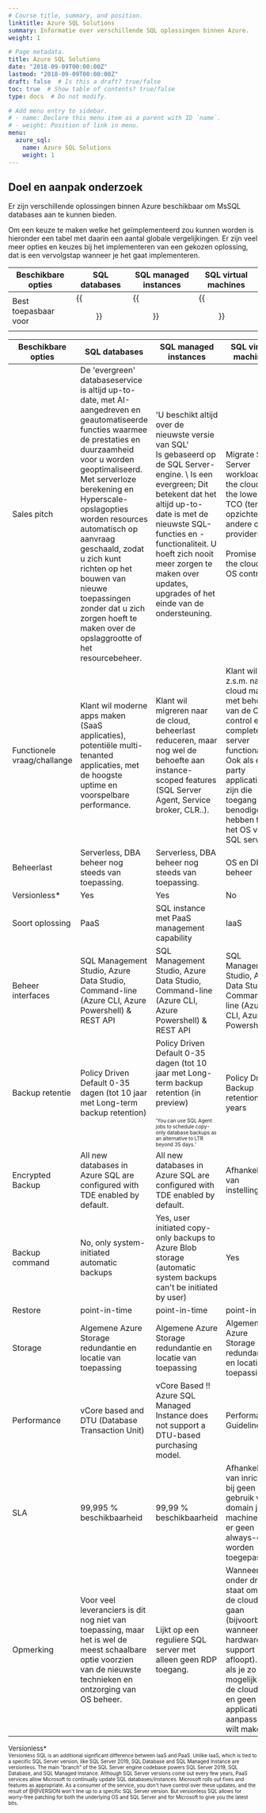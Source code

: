 ```yaml
---
# Course title, summary, and position.
linktitle: Azure SQL Solutions
summary: Informatie over verschillende SQL oplossingen binnen Azure.
weight: 1

# Page metadata.
title: Azure SQL Solutions
date: "2018-09-09T00:00:00Z"
lastmod: "2018-09-09T00:00:00Z"
draft: false  # Is this a draft? true/false
toc: true  # Show table of contents? true/false
type: docs  # Do not modify.

# Add menu entry to sidebar.
# - name: Declare this menu item as a parent with ID `name`.
# - weight: Position of link in menu.
menu:
  azure_sql:
    name: Azure SQL Solutions
    weight: 1
---
```

## Doel en aanpak onderzoek
Er zijn verschillende oplossingen binnen Azure beschikbaar om MsSQL databases aan te kunnen bieden.

Om een keuze te maken welke het geïmplementeerd zou kunnen worden is hieronder een tabel met daarin een aantal globale vergelijkingen. Er zijn veel meer opties en keuzes bij het implementeren van een gekozen oplossing, dat is een vervolgstap wanneer je het gaat implementeren.

| Beschikbare opties | SQL databases | SQL managed instances | SQL virtual machines |
|----|----|----|----|
| Best toepasbaar voor | {{<figure library="true" src="azure_sql/sql-db.png" title="Azure SQL Database">}} | {{<figure library="true" src="azure_sql/sql-managed-instance.png" title="Azure SQL Managed Instance">}} | {{<figure library="true" src="azure_sql/sql-vm.png" title="Azure SQL VM">}} |

| Beschikbare opties | SQL databases | SQL managed instances | SQL virtual machines |
|----|----|----|----|
| Sales pitch | De 'evergreen' databaseservice is altijd up-to-date, met AI-aangedreven en geautomatiseerde functies waarmee de prestaties en duurzaamheid voor u worden geoptimaliseerd. Met serverloze berekening en Hyperscale-opslagopties worden resources automatisch op aanvraag geschaald, zodat u zich kunt richten op het bouwen van nieuwe toepassingen zonder dat u zich zorgen hoeft te maken over de opslaggrootte of het resourcebeheer. | <p>'U beschikt altijd over de nieuwste versie van SQL'<br/> Is gebaseerd op de SQL Server-engine. \\ Is een evergreen; Dit betekent dat het altijd up-to-date is met de nieuwste SQL-functies en -functionaliteit. U hoeft zich nooit meer zorgen te maken over updates, upgrades of het einde van de ondersteuning.</p> | Migrate SQL Server workloads to the cloud at the lowest TCO (ten opzichte van andere cloud providers). <BR> <BR>Promise of the cloud & OS control. |
| Functionele vraag/challange | Klant wil moderne apps maken (SaaS applicaties), potentiële multi-tenanted applicaties, met de hoogste uptime en voorspelbare performance. | Klant wil migreren naar de cloud, beheerlast reduceren, maar nog wel de behoefte aan instance-scoped features (SQL Server Agent, Service broker, CLR..). | Klant wil z.s.m. naar de cloud maar met behoud van de OS control en complete SQL server functionaliteit. Ook als er 3rd party applicaties zijn die toegang benodigd hebben tot het OS van de SQL server. |
| Beheerlast | Serverless, DBA beheer nog steeds van toepassing. | Serverless, DBA beheer nog steeds van toepassing. | OS en DBA beheer |
| Versionless* | Yes | Yes | No |
| Soort oplossing | PaaS | SQL instance met PaaS management capability | IaaS |
| Beheer interfaces | SQL Management Studio, Azure Data Studio, Command-line (Azure CLI, Azure Powershell) & REST API | SQL Management Studio, Azure Data Studio, Command-line (Azure CLI, Azure Powershell) & REST API | SQL Management Studio, Azure Data Studio, Command-line (Azure CLI, Azure Powershell) |
| Backup retentie | Policy Driven Default 0-35 dagen (tot 10 jaar met Long-term backup retention) | Policy Driven Default 0-35 dagen (tot 10 jaar met Long-term backup retention (in preview)<BR><BR><font size="1">'You can use SQL Agent jobs to schedule copy-only database backups as an alternative to LTR beyond 35 days.' | Policy Driven Backup retention for years |
| Encrypted Backup | All new databases in Azure SQL are configured with TDE enabled by default. | All new databases in Azure SQL are configured with TDE enabled by default. | Afhankelijk van instellingen |
| Backup command | No, only system-initiated automatic backups | Yes, user initiated copy-only backups to Azure Blob storage (automatic system backups can't be initiated by user) | Yes |
| Restore | point-in-time | point-in-time | point-in-time |
| Storage | Algemene Azure Storage redundantie en locatie van toepassing | Algemene Azure Storage redundantie en locatie van toepassing | Algemene Azure Storage redundantie en locatie van toepassing |
| Performance | vCore based and DTU (Database Transaction Unit) | vCore Based !! Azure SQL Managed Instance does not support a DTU-based purchasing model. | Performance Guidelines |
| SLA | 99,995 % beschikbaarheid | 99,99 % beschikbaarheid | Afhankelijk van inrichting bij geen gebruik van domain joined machines kan er geen always-on worden toegepast) |
| Opmerking | Voor veel leveranciers is dit nog niet van toepassing, maar het is wel de meest schaalbare optie voorzien van de nieuwste technieken en ontzorging van OS beheer. | Lijkt op een reguliere SQL server met alleen geen RDP toegang. | Wanneer je onder druk staat om naar de cloud te gaan (bijvoorbeeld wanneer hardware support afloopt). Of als je zo snel mogelijk naar de cloud wilt en geen grote applicatieve aanpassingen wilt maken. |

<font size="2">Versionless*</font><BR>
<font size="1">Versionless SQL is an additional significant difference between IaaS and PaaS. Unlike IaaS, which is tied to a specific SQL Server version, like SQL Server 2019, SQL Database and SQL Managed Instance are versionless. The main "branch" of the SQL Server engine codebase powers SQL Server 2019, SQL Database, and SQL Managed Instance. Although SQL Server versions come out every few years, PaaS services allow Microsoft to continually update SQL databases/instances. Microsoft rolls out fixes and features as appropriate. As a consumer of the service, you don't have control over these updates, and the result of @@VERSION won't line up to a specific SQL Server version. But versionless SQL allows for worry-free patching for both the underlying OS and SQL Server and for Microsoft to give you the latest bits.</font>